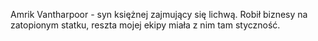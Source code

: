Amrik Vantharpoor - syn księżnej zajmujący się lichwą. Robił biznesy na zatopionym statku, reszta mojej ekipy miała z nim tam styczność.